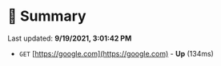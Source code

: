 # 📖 Summary
Last updated: **9/19/2021, 3:01:42 PM**

- `GET` [https://google.com](https://google.com) - **Up** (134ms)
